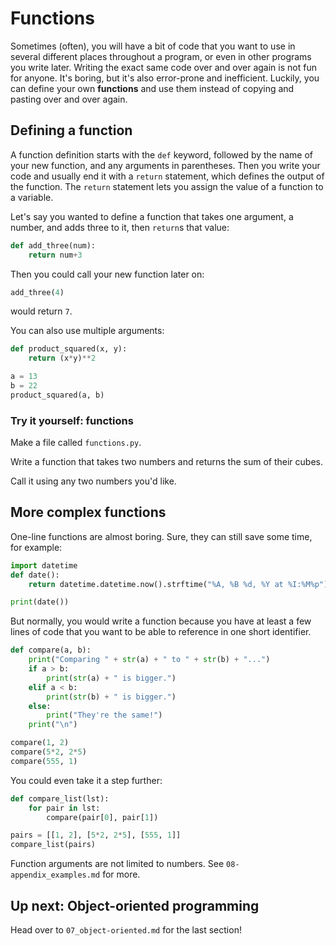 # Functions

Sometimes (often), you will have a bit of code that you want to use in several
different places throughout a program, or even in other programs you write later.
Writing the exact same code over and over again is not fun for anyone. It's
boring, but it's also error-prone and inefficient. Luckily, you can define your
own **functions** and use them instead of copying and pasting over and over again.

## Defining a function

A function definition starts with the `def` keyword, followed by the name of
your new function, and any arguments in parentheses. Then you write your code
and usually end it with a `return` statement, which defines the output of the function.
The `return` statement lets you assign the value of a function to a variable.

Let's say you wanted to define a function that takes one argument, a number, and
adds three to it, then `return`s that value:

```python
def add_three(num):
    return num+3
```

Then you could call your new function later on:

```python
add_three(4)
```

would return `7`.

You can also use multiple arguments:

```python
def product_squared(x, y):
    return (x*y)**2

a = 13
b = 22
product_squared(a, b)
```

### Try it yourself: functions

Make a file called `functions.py`.

Write a function that takes two numbers and returns the sum of their cubes.

Call it using any two numbers you'd like.

## More complex functions

One-line functions are almost boring. Sure, they can still save some time, for example:

```python
import datetime
def date():
    return datetime.datetime.now().strftime("%A, %B %d, %Y at %I:%M%p")

print(date())
```

But normally, you would write a function because you have at least a few lines
of code that you want to be able to reference in one short identifier.

```python
def compare(a, b):
    print("Comparing " + str(a) + " to " + str(b) + "...")
    if a > b:
        print(str(a) + " is bigger.")
    elif a < b:
        print(str(b) + " is bigger.")
    else:
        print("They're the same!")
    print("\n")

compare(1, 2)
compare(5*2, 2*5)
compare(555, 1)
```

You could even take it a step further:

```python
def compare_list(lst):
    for pair in lst:
        compare(pair[0], pair[1])

pairs = [[1, 2], [5*2, 2*5], [555, 1]]
compare_list(pairs)
```

Function arguments are not limited to numbers. See `08-appendix_examples.md` for more.

## Up next: Object-oriented programming

Head over to `07_object-oriented.md` for the last section!
